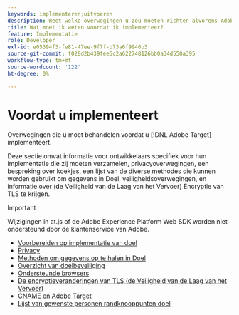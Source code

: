 ```yaml
---
keywords: implementeren;uitvoeren
description: Weet welke overwegingen u zou moeten richten alvorens Adobe Target uit te voeren.
title: Wat moet ik weten voordat ik implementeer?
feature: Implementatie
role: Developer
exl-id: e05394f3-fe81-47ee-9f7f-b73a6f9946b3
source-git-commit: f028d2b439fee5c2a622748126bb0a34d550a395
workflow-type: tm+mt
source-wordcount: '122'
ht-degree: 0%

---
```


# Voordat u implementeert

Overwegingen die u moet behandelen voordat u [!DNL Adobe Target] implementeert.

Deze sectie omvat informatie voor ontwikkelaars specifiek voor hun implementatie die zij moeten verzamelen, privacyoverwegingen, een bespreking over koekjes, een lijst van de diverse methodes die kunnen worden gebruikt om gegevens in Doel, veiligheidsoverwegingen, en informatie over (de Veiligheid van de Laag van het Vervoer) Encryptie van TLS te krijgen.

>[!IMPORTANT]
>
>Wijzigingen in at.js of de Adobe Experience Platform Web SDK worden niet ondersteund door de klantenservice van Adobe.

- [Voorbereiden op implementatie van doel](prepare-to-implement-target.md)
- [Privacy](c-privacy/privacy.md)
- [Methoden om gegevens op te halen in Doel](c-methods-to-get-data-into-target/methods-to-get-data-into-target.md)
- [Overzicht van doelbeveiliging](target-security-overview.md)
- [Ondersteunde browsers](supported-browsers.md)
- [De encryptieveranderingen van TLS (de Veiligheid van de Laag van het Vervoer)](tls-transport-layer-security-encryption.md)
- [CNAME en Adobe Target](implement-cname-support-in-target.md)
- [Lijst van gewenste personen randknooppunten doel](/help/c-implementing-target/c-considerations-before-you-implement-target/allowlist-edges.md)
